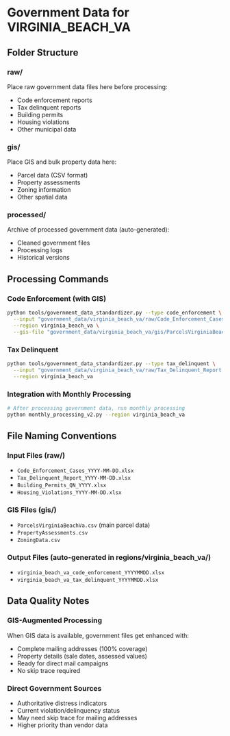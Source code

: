 # Government Data for VIRGINIA_BEACH_VA

## Folder Structure

### raw/
Place raw government data files here before processing:
- Code enforcement reports
- Tax delinquent reports  
- Building permits
- Housing violations
- Other municipal data

### gis/
Place GIS and bulk property data here:
- Parcel data (CSV format)
- Property assessments
- Zoning information
- Other spatial data

### processed/
Archive of processed government data (auto-generated):
- Cleaned government files
- Processing logs
- Historical versions

## Processing Commands

### Code Enforcement (with GIS)
```bash
python tools/government_data_standardizer.py --type code_enforcement \
  --input "government_data/virginia_beach_va/raw/Code_Enforcement_Cases.xlsx" \
  --region virginia_beach_va \
  --gis-file "government_data/virginia_beach_va/gis/ParcelsVirginiaBeachVa.csv"
```

### Tax Delinquent
```bash  
python tools/government_data_standardizer.py --type tax_delinquent \
  --input "government_data/virginia_beach_va/raw/Tax_Delinquent_Report.xlsx" \
  --region virginia_beach_va
```

### Integration with Monthly Processing
```bash
# After processing government data, run monthly processing
python monthly_processing_v2.py --region virginia_beach_va
```

## File Naming Conventions

### Input Files (raw/)
- `Code_Enforcement_Cases_YYYY-MM-DD.xlsx`
- `Tax_Delinquent_Report_YYYY-MM-DD.xlsx` 
- `Building_Permits_QN_YYYY.xlsx`
- `Housing_Violations_YYYY-MM-DD.xlsx`

### GIS Files (gis/)
- `ParcelsVirginiaBeachVa.csv` (main parcel data)
- `PropertyAssessments.csv`
- `ZoningData.csv`

### Output Files (auto-generated in regions/virginia_beach_va/)
- `virginia_beach_va_code_enforcement_YYYYMMDD.xlsx`
- `virginia_beach_va_tax_delinquent_YYYYMMDD.xlsx`

## Data Quality Notes

### GIS-Augmented Processing
When GIS data is available, government files get enhanced with:
- Complete mailing addresses (100% coverage)
- Property details (sale dates, assessed values)
- Ready for direct mail campaigns
- No skip trace required

### Direct Government Sources
- Authoritative distress indicators
- Current violation/delinquency status
- May need skip trace for mailing addresses
- Higher priority than vendor data
